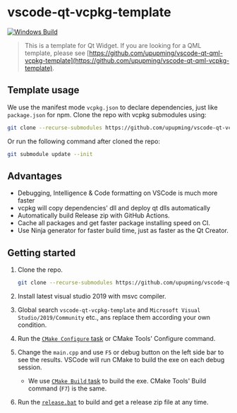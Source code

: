 # vscode-qt-vcpkg-template

[![Windows Build](https://github.com/upupming/vscode-qt-vcpkg-template/actions/workflows/windows.yml/badge.svg)](https://github.com/upupming/vscode-qt-vcpkg-template/actions/workflows/windows.yml)

> This is a template for Qt Widget. If you are looking for a QML template, please see [https://github.com/upupming/vscode-qt-qml-vcpkg-template](https://github.com/upupming/vscode-qt-qml-vcpkg-template).

## Template usage

We use the manifest mode `vcpkg.json` to declare dependencies, just like `package.json` for npm. Clone the repo with vcpkg submodules using:

```bash
git clone --recurse-submodules https://github.com/upupming/vscode-qt-vcpkg-template.git
```

Or run the following command after cloned the repo:

```bash
git submodule update --init
```

## Advantages

- Debugging, Intelligence & Code formatting on VSCode is much more faster
- vcpkg will copy dependencies' dll and deploy qt dlls automatically
- Automatically build Release zip with GitHub Actions.
- Cache all packages and get faster package installing speed on CI.
- Use Ninja generator for faster build time, just as faster as the Qt Creator.

## Getting started

1. Clone the repo.

    ```bash
    git clone --recurse-submodules https://github.com/upupming/vscode-qt-vcpkg-template.git
    ```

2. Install latest visual studio 2019 with msvc compiler.
3. Global search `vscode-qt-vcpkg-template` and `Microsoft Visual Studio/2019/Community` etc., ans replace them according your own condition.
4. Run the [`CMake Configure` task](.vscode/tasks.json) or CMake Tools' Configure command.
5. Change the `main.cpp` and use `F5` or debug button on the left side bar to see the results. VSCode will run CMake to build the exe on each debug session.
    - We use [`CMake Build` task](.vscode/tasks.json) to build the exe. CMake Tools' Build command (`F7`) is the same.
6. Run the [`release.bat`](release.bat) to build and get a release zip file at any time.
